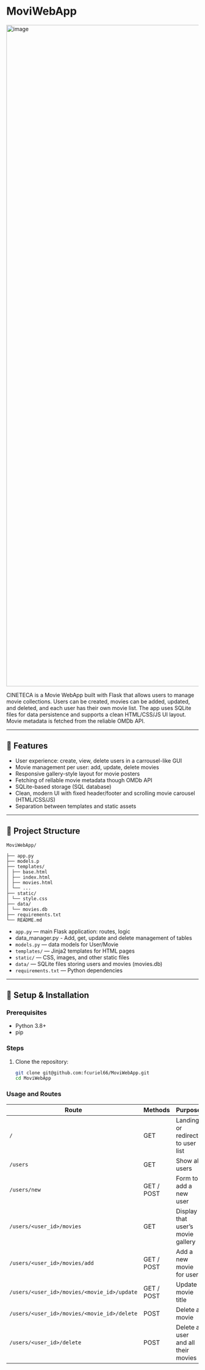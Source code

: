 # MoviWebApp
<img width="1818" height="1732" alt="image" src="https://github.com/user-attachments/assets/41b5816c-af0e-447c-98ee-3d63e11d6f35" />


CINETECA is a Movie WebApp built with Flask that allows users to manage movie collections. Users can be created, movies can be added, updated, and deleted, and each user has their own movie list. The app uses SQLite files for data persistence and supports a clean HTML/CSS/JS UI layout. Movie metadata is fetched from the reliable OMDb API.

---

## 🚀 Features

- User experience: create, view, delete users in a carrousel-like GUI 
- Movie management per user: add, update, delete movies  
- Responsive gallery-style layout for movie posters
- Fetching of rellable movie metadata though OMDb API
- SQLite-based storage (SQL database)  
- Clean, modern UI with fixed header/footer and scrolling movie carousel (HTML/CSS/JS)  
- Separation between templates and static assets

---

## 📁 Project Structure
```
MoviWebApp/

├── app.py 
├── models.p 
├── templates/
│ ├── base.html
│ ├── index.html
│ ├── movies.html
│ └── ...
├── static/
│ └── style.css
├── data/
│ └── movies.db
├── requirements.txt
└── README.md
```

- `app.py` — main Flask application: routes, logic
- data_manager.py - Add, get, update and delete management of tables  
- `models.py` — data models for User/Movie  
- `templates/` — Jinja2 templates for HTML pages  
- `static/` — CSS, images, and other static files  
- `data/` — SQLite files storing users and movies (movies.db)  
- `requirements.txt` — Python dependencies

---

## 🧰 Setup & Installation

### Prerequisites

- Python 3.8+  
- pip  

### Steps

1. Clone the repository:

   ```bash
   git clone git@github.com:fcuriel66/MoviWebApp.git
   cd MoviWebApp
### Usage and Routes
   
| Route                                       | Methods    | Purpose                            |
| ------------------------------------------- | ---------- | ---------------------------------- |
| `/`                                         | GET        | Landing or redirect to user list   |
| `/users`                                    | GET        | Show all users                     |
| `/users/new`                                | GET / POST | Form to add a new user             |
| `/users/<user_id>/movies`                   | GET        | Display that user’s movie gallery  |
| `/users/<user_id>/movies/add`               | GET / POST | Add a new movie for user           |
| `/users/<user_id>/movies/<movie_id>/update` | GET / POST | Update movie title                 |
| `/users/<user_id>/movies/<movie_id>/delete` | POST       | Delete a movie                     |
| `/users/<user_id>/delete`                   | POST       | Delete a user and all their movies |
